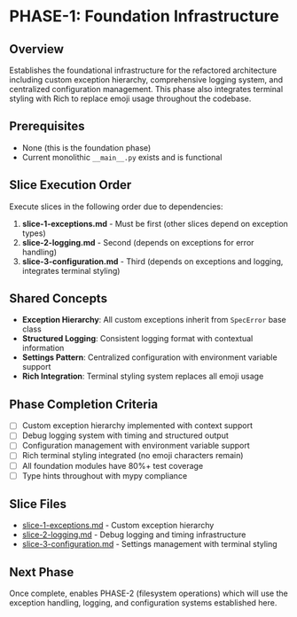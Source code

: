 # PHASE-1: Foundation Infrastructure

## Overview

Establishes the foundational infrastructure for the refactored architecture including custom exception hierarchy, comprehensive logging system, and centralized configuration management. This phase also integrates terminal styling with Rich to replace emoji usage throughout the codebase.

## Prerequisites

- None (this is the foundation phase)
- Current monolithic `__main__.py` exists and is functional

## Slice Execution Order

Execute slices in the following order due to dependencies:

1. **slice-1-exceptions.md** - Must be first (other slices depend on exception types)
2. **slice-2-logging.md** - Second (depends on exceptions for error handling)  
3. **slice-3-configuration.md** - Third (depends on exceptions and logging, integrates terminal styling)

## Shared Concepts

- **Exception Hierarchy**: All custom exceptions inherit from `SpecError` base class
- **Structured Logging**: Consistent logging format with contextual information
- **Settings Pattern**: Centralized configuration with environment variable support
- **Rich Integration**: Terminal styling system replaces all emoji usage

## Phase Completion Criteria

- [ ] Custom exception hierarchy implemented with context support
- [ ] Debug logging system with timing and structured output
- [ ] Configuration management with environment variable support  
- [ ] Rich terminal styling integrated (no emoji characters remain)
- [ ] All foundation modules have 80%+ test coverage
- [ ] Type hints throughout with mypy compliance

## Slice Files

- [slice-1-exceptions.md](./slice-1-exceptions.md) - Custom exception hierarchy
- [slice-2-logging.md](./slice-2-logging.md) - Debug logging and timing infrastructure
- [slice-3-configuration.md](./slice-3-configuration.md) - Settings management with terminal styling

## Next Phase

Once complete, enables PHASE-2 (filesystem operations) which will use the exception handling, logging, and configuration systems established here.